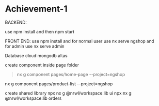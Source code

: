 # Achievement-1

BACKEND:

use npm install and then npm start



FRONT END:
use npm install and for normal user use nx serve ngshop
and for admin use nx serve admin
 
 Database cloud mongodb altas



create component inside page folder

>nx g component pages/home-page --project=ngshop

nx g component pages/product-list --project=ngshop


create shared library
npx nx g @nrwl/workspace:lib ui
npx nx g @nrwl/workspace:lib orders
 

